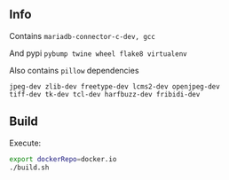 
Info
----
Contains `mariadb-connector-c-dev, gcc`

And pypi `pybump twine wheel flake8 virtualenv`

Also contains `pillow` dependencies 
```
jpeg-dev zlib-dev freetype-dev lcms2-dev openjpeg-dev
tiff-dev tk-dev tcl-dev harfbuzz-dev fribidi-dev
```
Build
-----
Execute:  
```bash
export dockerRepo=docker.io
./build.sh
```
